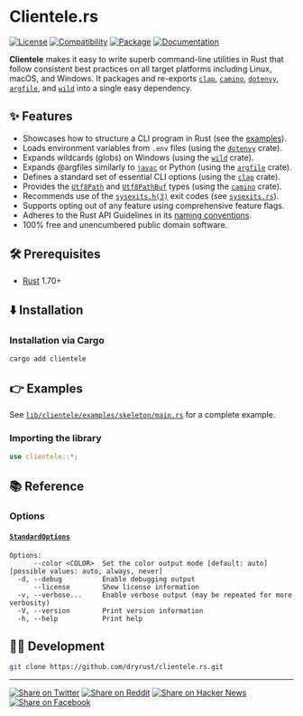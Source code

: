 # Clientele.rs

[![License](https://img.shields.io/badge/license-Public%20Domain-blue.svg)](https://unlicense.org)
[![Compatibility](https://img.shields.io/badge/rust-1.70%2B-blue)](https://rust-lang.org)
[![Package](https://img.shields.io/crates/v/clientele)](https://crates.io/crates/clientele)
[![Documentation](https://docs.rs/clientele/badge.svg)](https://docs.rs/clientele/)

**Clientele** makes it easy to write superb command-line utilities in Rust that
follow consistent best practices on all target platforms including Linux, macOS,
and Windows. It packages and re-exports [`clap`], [`camino`], [`dotenvy`],
[`argfile`], and [`wild`] into a single easy dependency.

## ✨ Features

- Showcases how to structure a CLI program in Rust (see the [examples](#-examples)).
- Loads environment variables from `.env` files (using the [`dotenvy`] crate).
- Expands wildcards (globs) on Windows (using the [`wild`] crate).
- Expands @argfiles similarly to [`javac`] or Python (using the [`argfile`] crate).
- Defines a standard set of essential CLI options (using the [`clap`] crate).
- Provides the [`Utf8Path`] and [`Utf8PathBuf`] types (using the [`camino`] crate).
- Recommends use of the [`sysexits.h(3)`] exit codes (see [`sysexits.rs`]).
- Supports opting out of any feature using comprehensive feature flags.
- Adheres to the Rust API Guidelines in its [naming conventions].
- 100% free and unencumbered public domain software.

## 🛠️ Prerequisites

- [Rust](https://rust-lang.org) 1.70+

## ⬇️ Installation

### Installation via Cargo

```bash
cargo add clientele
```

## 👉 Examples

See [`lib/clientele/examples/skeleton/main.rs`] for a complete example.

### Importing the library

```rust
use clientele::*;
```

## 📚 Reference

### Options

#### [`StandardOptions`]

```text
Options:
      --color <COLOR>  Set the color output mode [default: auto] [possible values: auto, always, never]
  -d, --debug          Enable debugging output
      --license        Show license information
  -v, --verbose...     Enable verbose output (may be repeated for more verbosity)
  -V, --version        Print version information
  -h, --help           Print help
```

## 👨‍💻 Development

```bash
git clone https://github.com/dryrust/clientele.rs.git
```

- - -

[![Share on Twitter](https://img.shields.io/badge/share%20on-twitter-03A9F4?logo=twitter)](https://twitter.com/share?url=https://github.com/dryrust/clientele.rs&text=Clientele.rs)
[![Share on Reddit](https://img.shields.io/badge/share%20on-reddit-red?logo=reddit)](https://reddit.com/submit?url=https://github.com/dryrust/clientele.rs&title=Clientele.rs)
[![Share on Hacker News](https://img.shields.io/badge/share%20on-hacker%20news-orange?logo=ycombinator)](https://news.ycombinator.com/submitlink?u=https://github.com/dryrust/clientele.rs&t=Clientele.rs)
[![Share on Facebook](https://img.shields.io/badge/share%20on-facebook-1976D2?logo=facebook)](https://www.facebook.com/sharer/sharer.php?u=https://github.com/dryrust/clientele.rs)

[naming conventions]: https://rust-lang.github.io/api-guidelines/naming.html

[`StandardOptions`]: https://docs.rs/clientele/latest/clientele/struct.StandardOptions.html
[`Utf8Path`]: https://docs.rs/camino/latest/camino/struct.Utf8Path.html
[`Utf8PathBuf`]: https://docs.rs/camino/latest/camino/struct.Utf8PathBuf.html
[`javac`]: https://docs.oracle.com/javase/7/docs/technotes/tools/windows/javac.html#commandlineargfile
[`lib/clientele/examples/skeleton/main.rs`]: lib/clientele/examples/skeleton/main.rs

[`argfile`]: https://crates.io/crates/argfile
[`camino`]: https://crates.io/crates/camino
[`clap`]: https://crates.io/crates/clap
[`dotenvy`]: https://crates.io/crates/dotenvy
[`wild`]: https://crates.io/crates/wild

[`sysexits.h(3)`]: https://man7.org/linux/man-pages/man3/sysexits.h.3head.html
[`sysexits.rs`]: lib/clientele/src/sysexits.rs
